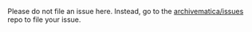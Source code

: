 Please do not file an issue here.  Instead, go to the [archivematica/issues](https://github.com/archivematica/Issues)
repo to file your issue.

